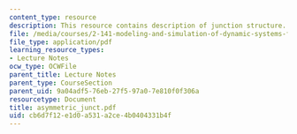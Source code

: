 ```yaml
---
content_type: resource
description: This resource contains description of junction structure.
file: /media/courses/2-141-modeling-and-simulation-of-dynamic-systems-fall-2006/cb6d7f12e1d0a531a2ce4b0404331b4f_asymmetric_junct.pdf
file_type: application/pdf
learning_resource_types:
- Lecture Notes
ocw_type: OCWFile
parent_title: Lecture Notes
parent_type: CourseSection
parent_uid: 9a04adf5-76eb-27f5-97a0-7e810f0f306a
resourcetype: Document
title: asymmetric_junct.pdf
uid: cb6d7f12-e1d0-a531-a2ce-4b0404331b4f
---
```

